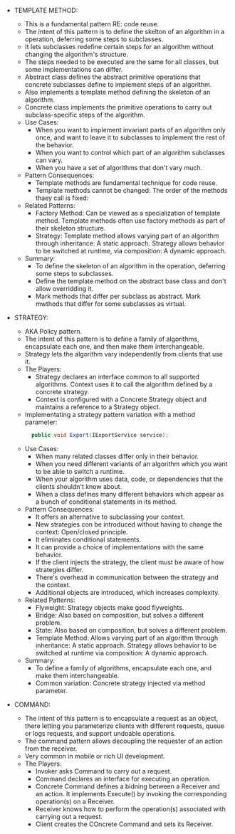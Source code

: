 - TEMPLATE METHOD:
  - This is a fundamental pattern RE: code reuse.
  - The intent of this pattern is to define the skelton of an algorithm in a operation, deferring some steps to subclasses.
  - It lets subclasses redefine certain steps for an algorithm without changing the algorithm's structure.
  - The steps needed to be executed are the same for all classes, but some implementations can differ.
  - Abstract class defines the abstract primitive operations that concrete subclasses define to implement steps of an algorithm.
  - Also implements a template method defining the skeleton of an algorithm.
  - Concrete class implements the primitive operations to carry out subclass-specific steps of the algorithm.
  - Use Cases:
    - When you want to implement invariant parts of an algorithm only once, and want to leave it to subclasses to implement the rest of the behavior.
    - When you want to control which part of an algorithm subclasses can vary.
    - When you have a set of algorithms that don't vary much.
  - Pattern Consequences:
    - Template methods are fundamental technique for code reuse.
    - Template methods cannot be changed: The order of the methods thaey call is fixed:
  - Related Patterns:
    - Factory Method: Can be viewed as a specialization of template method. Template methods often use factory methods as part of their skeleton structure.
    - Strategy: Template method allows varying part of an algorithm through inheritance: A static approach. Strategy allows behavior to be switched at runtime, via composition: A dynamic approach.
  - Summary:
    - To define the skeleton of an algorithm in the operation, deferring some steps to subclasses.
    - Define the template method on the abstract base class and don't allow overridding it.
    - Mark methods that differ per subclass as abstract. Mark mwthods that differ for some subclasses as virtual.

- STRATEGY:
  - AKA Policy pattern.
  - The intent of this pattern is to define a family of algorithms, encapsulate each one, and then make them interchangeable. 
  - Strategy lets the algorithm vary independently from clients that use it.
  - The Players:
    - Strategy declares an interface common to all supported algorithms. Context uses it to call the algorithm defined by a concrete strategy.
    - Context is configured with a Concrete Strategy object and maintains a reference to a Strategy object.
  - Implementating a strategy pattern variation with a method parameter:
    ```csharp
      public void Export(IExportService service);
    ```
  - Use Cases:
    - When many related classes differ only in their behavior.
    - When you need different variants of an algorithm which you want to be able to switch a runtime.
    - When your algorithm uses data, code, or dependencies that the clients shouldn't know about.
    - When a class defines many different behaviors which appear as a bunch of conditional statements in its method.
  - Pattern Consequences:
    - It offers an alternative to subclassing your context.
    - New strategies con be introduced without having to change the context: Open/closed principle.
    - It eliminates conditional statements.
    - It can provide a choice of implementations with the same behavior.
    - If the client injects the strategy, the client must be aware of how strategies differ.
    - There's overhead in communication between the strategy and the context.
    - Additional objects are introduced, which increases complexity.
  - Related Patterns:
    - Flyweight: Strategy objects make good flyweights.
    - Bridge: Also based on composition, but solves a different problem.
    - State: Also based on composition, but solves a different problem.
    - Template Method: Allows varying part of an algorithm through inheritance: A static approach. Strategy allows behavior to be switched at runtime via composition: A dynamic approach.
  - Summary:
    - To define a family of algorithms, encapsulate each one, and make them interchangeable.
    - Common variation: Concrete strategy injected via method parameter.

- COMMAND:
  - The intent of this pattern is to encapsulate a request as an object, there letting you parameterize clients with different requests, queue or logs requests, and support undoable operations.
  - The command pattern allows decoupling the requester of an action from the receiver.
  - Very common in mobile or rich UI development.
  - The Players:
    - Invoker asks Command to carry out a request.
    - Command declares an interface for executing an operation.
    - Concrete Command defines a bidning between a Receiver and an action. It implements Execute() by invoking the corresponding operation(s) on a Receiver.
    - Receiver knows how to perform the operation(s) associated with carrying out a request.
    - Client creates the COncrete Command and sets its Receiver.